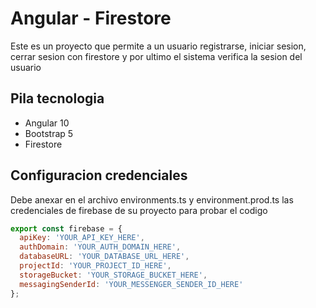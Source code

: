 # Angular - Firestore

Este es un proyecto que permite a un usuario registrarse, iniciar sesion, cerrar sesion con firestore y por ultimo el sistema verifica la sesion del usuario

## Pila tecnologia
- Angular 10
- Bootstrap 5
- Firestore

## Configuracion credenciales
Debe anexar en el archivo environments.ts y environment.prod.ts las credenciales de firebase de su proyecto para probar el codigo
```javascript
export const firebase = {
  apiKey: 'YOUR_API_KEY_HERE',
  authDomain: 'YOUR_AUTH_DOMAIN_HERE',
  databaseURL: 'YOUR_DATABASE_URL_HERE',
  projectId: 'YOUR_PROJECT_ID_HERE',
  storageBucket: 'YOUR_STORAGE_BUCKET_HERE',
  messagingSenderId: 'YOUR_MESSENGER_SENDER_ID_HERE'
};
